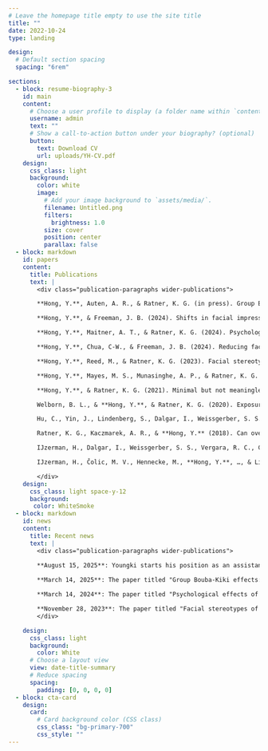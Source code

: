 ```yaml
---
# Leave the homepage title empty to use the site title
title: ""
date: 2022-10-24
type: landing

design:
  # Default section spacing
  spacing: "6rem"

sections:
  - block: resume-biography-3
    id: main
    content:
      # Choose a user profile to display (a folder name within `content/authors/`)
      username: admin
      text: ""
      # Show a call-to-action button under your biography? (optional)
      button:
        text: Download CV
        url: uploads/YH-CV.pdf
    design:
      css_class: light
      background:
        color: white
        image:
          # Add your image background to `assets/media/`.
          filename: Untitled.png
          filters:
            brightness: 1.0
          size: cover
          position: center
          parallax: false
  - block: markdown
    id: papers
    content:
      title: Publications
      text: |
        <div class="publication-paragraphs wider-publications">

        **Hong, Y.**, Auten, A. R., & Ratner, K. G. (in press). Group Bouba-Kiki effects: The interplay of social categorization, competition, and sound symbolism . *Journal of Experimental Psychology: General*.

        **Hong, Y.**, & Freeman, J. B. (2024). Shifts in facial impression structures across group boundaries. *Social Psychological and Personality Science, 15*(6), 619-629. [[pdf](uploads/spps.pdf)]

        **Hong, Y.**, Maitner, A. T., & Ratner, K. G. (2024). Psychological effects of anti-Arab politics on American and Arab peoples' views of each other. *PLoS ONE, 19*(5): e0301282.[[pdf](uploads/HongMaitnerRatner2024.pdf)]

        **Hong, Y.**, Chua, C-W., & Freeman, J. B. (2024). Reducing facial stereotype bias in consequential social judgments: Intervention success with White male faces. *Psychological Science, 35*(1), 21-33. [[pdf](uploads/HongChuaFreeman2023.pdf)]

        **Hong, Y.**, Reed, M., & Ratner, K. G. (2023). Facial stereotypes of competence (not trustworthiness and dominance) most resemble facial stereotypes of group membership. *Social Cognition, 41*(6), 562-578. [[pdf](uploads/hong_soccog2023.pdf)]

        **Hong, Y.**, Mayes, M. S., Munasinghe, A. P., & Ratner, K. G. (2022). Scrutinizing whether mere group membership influences the N170 response to faces: Results from two preregistered ERP studies. *Journal of Cognitive Neuroscience, 34*(11), 1999-2015. [[pdf](uploads/jocn.pdf)]

        **Hong, Y.**, & Ratner, K. G. (2021). Minimal but not meaningless: Seemingly arbitrary category labels can imply more than group membership. *Journal of Personality and Social Psychology, 120*(3), 576-600. [[pdf](uploads/Hong_JPSP2020.pdf)]

        Welborn, B. L., & **Hong, Y.**, & Ratner, K. G. (2020). Exposure to negative stereotypes influences the representations of monetary incentives in the nucleus accumbens. *Social Cognitive and Affective Neuroscience, 15*(3), 347-358. [[pdf](uploads/WelbornHong_SCAN2020.pdf)]

        Hu, C., Yin, J., Lindenberg, S., Dalgar, I., Weissgerber, S. S., Vergara, R. C., Cairo, A. H, Čolic, M. V., Dursun, P., Frankowska, N., Hadi, R., Hall, C. J., **Hong, Y.**, …, & IJzerman, H. (2019). Data from the Human Penguin Project: A cross-national dataset testing principles from social thermoregulation theory. *Scientific Data, 6*(1), 32. [[pdf](uploads/scientificdata.pdf)]

        Ratner, K. G., Kaczmarek, A. R., & **Hong, Y.** (2018). Can over-the-counter pain medications influence our thoughts and emotions? *Policy Insights from the Behavioral and Brain Sciences, 5*(1), 82-89. [[pdf](uploads/RatnerKaczmarekHong2018.pdf)]

        IJzerman, H., Dalgar, I., Weissgerber, S. S., Vergara, R. C., Cairo, A. H, Čolic, M. V., Dursun, P., Frankowska, N., Hadi, R., Hall, C. J., **Hong, Y.**, …, & Lindenberg, S. M. (2018). The human penguin project: Complex social integration buffers human core temperatures from cold climates. *Collabra: Psychology, 4*(1), 37. [[pdf](uploads/HPP.pdf)]

        IJzerman, H., Čolic, M. V., Hennecke, M., **Hong, Y.**, …, & Lindenberg, S. M. (2017). Does distance from the equator predict self-control? Lessons from the Human Penguin Project. *Behavioral and Brain Sciences, 40*. [[pdf](uploads/BBS.pdf)]

        </div>
    design:
      css_class: light space-y-12
      background:
       color: WhiteSmoke
  - block: markdown
    id: news
    content:
      title: Recent news
      text: |
        <div class="publication-paragraphs wider-publications">
      
        **August 15, 2025**: Youngki starts his position as an assistant professor in the Department of Psychology and Neurscience at CU Boulder!

        **March 14, 2025**: The paper titled "Group Bouba-Kiki effects: The interplay of social categorization, competition, and sound symbolism " was accepted for publication at the Journal of Experimental Psychology: General!

        **March 14, 2024**: The paper titled "Psychological effects of anti-Arab politics on American and Arab people’s views of each other" was accepted for publication at PLOS ONE!

        **November 28, 2023**: The paper titled "Facial stereotypes of competence (not trustworthiness and dominance) most resemble facial stereotypes of group membership" was accepted for publication at Social Cognition!
        </div>

    design:
      css_class: light
      background:
        color: White
      # Choose a layout view
      view: date-title-summary
      # Reduce spacing
      spacing:
        padding: [0, 0, 0, 0]
  - block: cta-card
    design:
      card:
        # Card background color (CSS class)
        css_class: "bg-primary-700"
        css_style: ""
---
```

